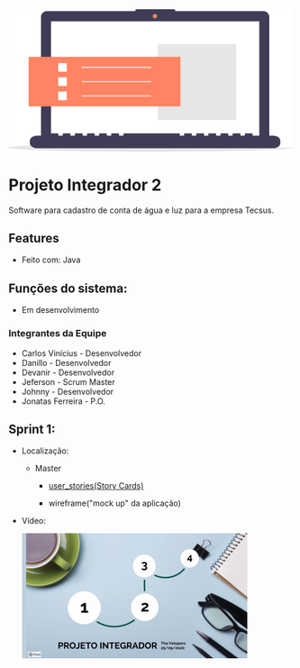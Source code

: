 <img src="img/icone_pi.png" >

# Projeto Integrador 2

Software para cadastro de conta de água e luz para a empresa Tecsus.

## Features

- Feito com: Java

## Funções do sistema:

- Em desenvolvimento

### Integrantes da Equipe

- Carlos Vinícius - Desenvolvedor
- Danillo - Desenvolvedor
- Devanir - Desenvolvedor
- Jeferson - Scrum Master
- Johnny - Desenvolvedor
- Jonatas Ferreira - P.O.

## Sprint 1:

- Localização:
  - Master
    - <a href="https://github.com/jef771/Projeto_Integrador_2/tree/master/user_stories">
        <p>user_stories(Story Cards)</p>
       </a>
    - wireframe("mock up" da aplicação)

- Vídeo:

  <a href="https://www.loom.com/share/e085cb7650184d1399aeca950f3490ed">
    <img src="img/video_icon.png" >
  </a> 

